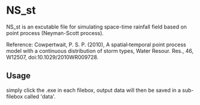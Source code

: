 # NS_st

NS_st is an excutable file for simulating space-time rainfall field based on point process (Neyman-Scott process).
<p>Reference: Cowpertwait, P. S. P. (2010), A spatial‐temporal point process model with a continuous distribution of storm types, Water Resour. Res., 46, W12507, doi:10.1029/2010WR009728.</p>

## Usage

simply click the .exe in each filebox, output data will then be saved in a sub-filebox called 'data'.
